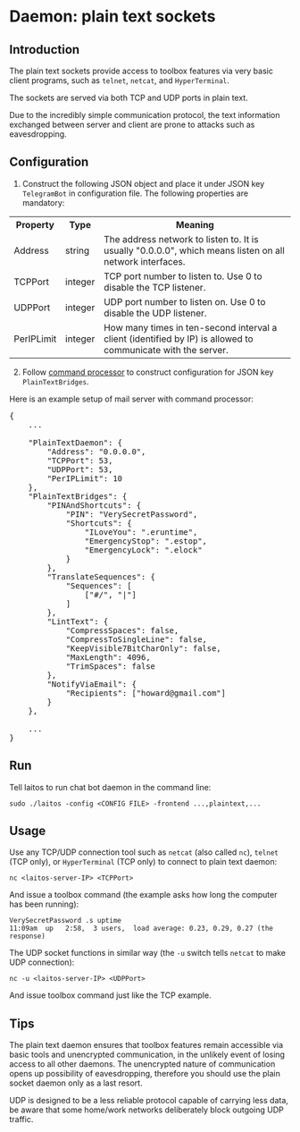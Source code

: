 # Daemon: plain text sockets

## Introduction
The plain text sockets provide access to toolbox features via very basic client programs, such as `telnet`, `netcat`,
and `HyperTerminal`.

The sockets are served via both TCP and UDP ports in plain text.

Due to the incredibly simple communication protocol, the text information exchanged between server and client are prone
to attacks such as eavesdropping.

## Configuration
1. Construct the following JSON object and place it under JSON key `TelegramBot` in configuration file.
   The following properties are mandatory:
<table>
<tr>
    <th>Property</th>
    <th>Type</th>
    <th>Meaning</th>
</tr>
<tr>
    <td>Address</td>
    <td>string</td>
    <td>The address network to listen to. It is usually "0.0.0.0", which means listen on all network interfaces.</td>
</tr>
<tr>
    <td>TCPPort</td>
    <td>integer</td>
    <td>TCP port number to listen to. Use 0 to disable the TCP listener.</td>
</tr>
<tr>
    <td>UDPPort</td>
    <td>integer</td>
    <td>UDP port number to listen on. Use 0 to disable the UDP listener.</td>
</tr>
<tr>
    <td>PerIPLimit</td>
    <td>integer</td>
    <td>How many times in ten-second interval a client (identified by IP) is allowed to communicate with the server.</td>
</tr>
</table>

2. Follow [command processor](https://github.com/HouzuoGuo/laitos/wiki/Command-processor) to construct configuration for
   JSON key `PlainTextBridges`.

Here is an example setup of mail server with command processor:
<pre>
{
    ...
    
    "PlainTextDaemon": {
        "Address": "0.0.0.0",
        "TCPPort": 53,
        "UDPPort": 53,
        "PerIPLimit": 10
    },
    "PlainTextBridges": {
        "PINAndShortcuts": {
            "PIN": "VerySecretPassword",
            "Shortcuts": {
                "ILoveYou": ".eruntime",
                "EmergencyStop": ".estop",
                "EmergencyLock": ".elock"
            }
        },
        "TranslateSequences": {
            "Sequences": [
                ["#/", "|"]
            ]
        },
        "LintText": {
            "CompressSpaces": false,
            "CompressToSingleLine": false,
            "KeepVisible7BitCharOnly": false,
            "MaxLength": 4096,
            "TrimSpaces": false
        },
        "NotifyViaEmail": {
            "Recipients": ["howard@gmail.com"]
        }
    },
    
    ...
}
</pre>

## Run
Tell laitos to run chat bot daemon in the command line:

    sudo ./laitos -config <CONFIG FILE> -frontend ...,plaintext,...

## Usage
Use any TCP/UDP connection tool such as `netcat` (also called `nc`), `telnet` (TCP only), or `HyperTerminal` (TCP only)
to connect to plain text daemon:

    nc <laitos-server-IP> <TCPPort>

And issue a toolbox command (the example asks how long the computer has been running):

    VerySecretPassword .s uptime
    11:09am  up   2:58,  3 users,  load average: 0.23, 0.29, 0.27 (the response)

The UDP socket functions in similar way (the `-u` switch tells `netcat` to make UDP connection):

    nc -u <laitos-server-IP> <UDPPort>

And issue toolbox command just like the TCP example.

## Tips
The plain text daemon ensures that toolbox features remain accessible via basic tools and unencrypted communication, in
the unlikely event of losing access to all other daemons. The unencrypted nature of communication opens up possibility
of eavesdropping, therefore you should use the plain socket daemon only as a last resort.

UDP is designed to be a less reliable protocol capable of carrying less data, be aware that some home/work networks
deliberately block outgoing UDP traffic.